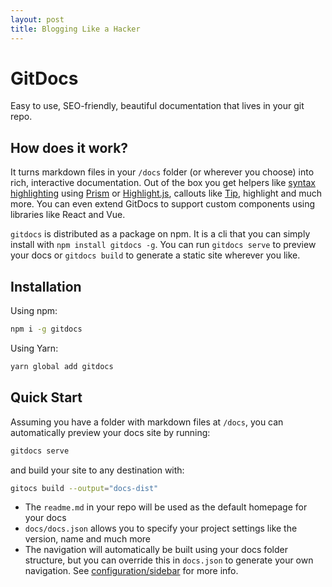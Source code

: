 ```yaml
---
layout: post
title: Blogging Like a Hacker
---
```


# GitDocs

Easy to use, SEO-friendly, beautiful documentation that lives in your git repo.

## How does it work?

It turns markdown files in your `/docs` folder (or wherever you choose) into rich, interactive documentation. Out of the box you get helpers like [syntax highlighting](syntax/languages) using [Prism](prismjs.com) or [Highlight.js](https://highlightjs.org/), callouts like [Tip](writing/helpers#tip), <Highlight>highlight</Highlight> and much more. You can even extend GitDocs to support custom components using libraries like React and Vue.

`gitdocs` is distributed as a package on npm. It is a cli that you can simply install with `npm install gitdocs -g`. You can run `gitdocs serve` to preview your docs or `gitdocs build` to generate a static site wherever you like.

## Installation

Using npm:

```bash
npm i -g gitdocs
```

Using Yarn:

```bash
yarn global add gitdocs
```

## Quick Start

Assuming you have a folder with markdown files at `/docs`, you can automatically preview your docs site by running:

```bash
gitdocs serve
```

and build your site to any destination with:

```bash
gitocs build --output="docs-dist"
```

- The `readme.md` in your repo will be used as the default homepage for your docs
- `docs/docs.json` allows you to specify your project settings like the version, name and much more
- The navigation will automatically be built using your docs folder structure, but you can override this in `docs.json` to generate your own navigation. See [configuration/sidebar](/configuration/sidebar.md) for more info.
